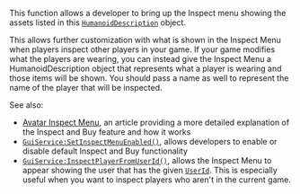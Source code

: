 This function allows a developer to bring up the Inspect menu showing the
assets listed in this [`HumanoidDescription`](https://create.roblox.com/docs/reference/engine/classes/HumanoidDescription) object.

This allows further customization with what is shown in the Inspect Menu
when players inspect other players in your game. If your game modifies
what the players are wearing, you can instead give the Inspect Menu a
HumanoidDescription object that represents what a player is wearing and
those items will be shown. You should pass a name as well to represent the
name of the player that will be inspected.

See also:

- [Avatar Inspect Menu](https://create.roblox.com/docs/players/avatar-inspect-menu), an
article providing a more detailed explanation of the Inspect and Buy
feature and how it works
- [`GuiService:SetInspectMenuEnabled()`](https://create.roblox.com/docs/reference/engine/classes/GuiService#SetInspectMenuEnabled), allows developers to enable
or disable default Inspect and Buy functionality
- [`GuiService:InspectPlayerFromUserId()`](https://create.roblox.com/docs/reference/engine/classes/GuiService#InspectPlayerFromUserId), allows the Inspect Menu to
appear showing the user that has the given [`UserId`](https://create.roblox.com/docs/reference/engine/classes/Player#UserId).
This is especially useful when you want to inspect players who aren't in
the current game.